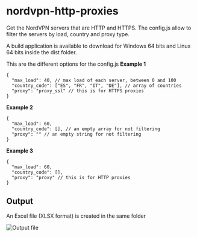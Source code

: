 # nordvpn-http-proxies
Get the NordVPN servers that are HTTP and HTTPS. The config.js allow to filter the servers by load, country and proxy type.

A build application is available to download for Windows 64 bits and Linux 64 bits inside the dist folder.

This are the different options for the config.js 
**Example 1**
```
{
  "max_load": 40, // max load of each server, between 0 and 100
  "country_code": ["ES", "FR", "IT", "DE"], // array of countries
  "proxy": "proxy_ssl" // this is for HTTPS proxies
}
```

**Example 2**
```
{
  "max_load": 60,
  "country_code": [], // an empty array for not filtering
  "proxy": "" // an empty string for not filtering
}
```

**Example 3**
```
{
  "max_load": 60,
  "country_code": [],
  "proxy": "proxy" // this is for HTTP proxies
}
```

## Output
An Excel file (XLSX format) is created in the same folder

![Output file](https://img.imgur.com/0oDrAM4.png)
